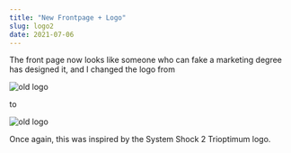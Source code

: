 ```yaml
---
title: "New Frontpage + Logo"
slug: logo2
date: 2021-07-06
---
```


The front page now looks like someone who can fake a marketing degree has designed it, and I changed the logo from

![old logo](/img/blog/2021-07-06_oldlogo.png)

to

![old logo](/img/blog/2021-07-06_newlogo.png)

Once again, this was inspired by the System Shock 2 Trioptimum logo.
